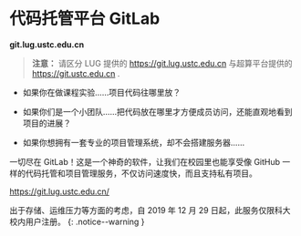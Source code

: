 ---
---

# 代码托管平台 GitLab

**git.lug.ustc.edu.cn**

> **注意：** 请区分 LUG 提供的 <https://git.lug.ustc.edu.cn> 与超算平台提供的 <https://git.ustc.edu.cn> .

- 如果你在做课程实验……项目代码往哪里放？

- 如果你们是一个小团队……把代码放在哪里才方便成员访问，还能直观地看到项目的进展？

- 如果你想拥有一套专业的项目管理系统，却不会搭建服务器……

一切尽在 GitLab！这是一个神奇的软件，让我们在校园里也能享受像 GitHub 一样的代码托管和项目管理服务，不仅访问速度快，而且支持私有项目。

<https://git.lug.ustc.edu.cn/>

<i class="fas fa-fw fa-exclamation-circle"></i> 出于存储、运维压力等方面的考虑，自 2019 年 12 月 29 日起，此服务仅限科大校内用户注册。
{: .notice--warning }

